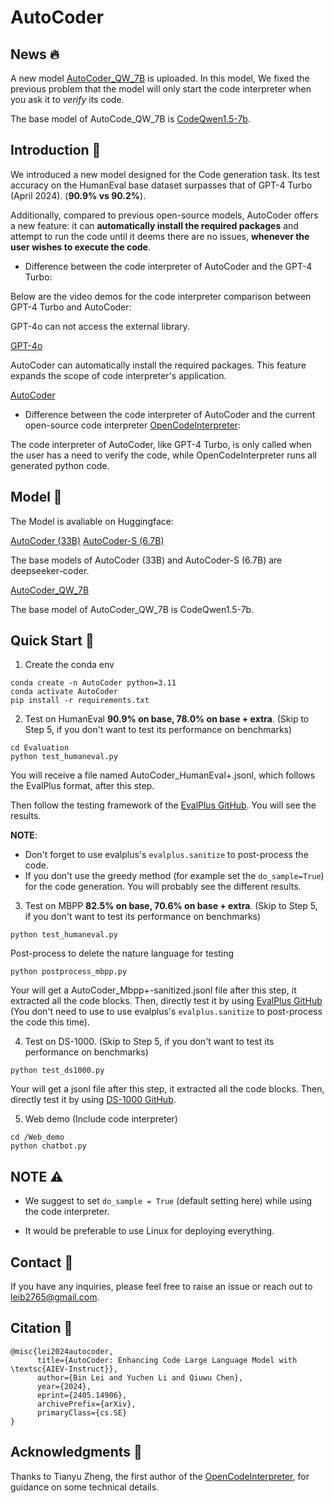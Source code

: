# AutoCoder

## News :fire: 

A new model [AutoCoder_QW_7B](https://huggingface.co/Bin12345/AutoCoder_QW_7B) is uploaded. In this model, We fixed the previous problem that the model will only start the code interpreter when you ask it to *verify* its code. 

The base model of AutoCode_QW_7B is [CodeQwen1.5-7b](https://huggingface.co/Qwen/CodeQwen1.5-7B-Chat).

## Introduction :mega:
We introduced a new model designed for the Code generation task. Its test accuracy on the HumanEval base dataset surpasses that of GPT-4 Turbo (April 2024). (**90.9% vs 90.2%**).

Additionally, compared to previous open-source models, AutoCoder offers a new feature: it can **automatically install the required packages** and attempt to run the code until it deems there are no issues, **whenever the user wishes to execute the code**.

* Difference between the code interpreter of AutoCoder and the GPT-4 Turbo:

Below are the video demos for the code interpreter comparison between GPT-4 Turbo and AutoCoder: 

GPT-4o can not access the external library.

[GPT-4o](https://github.com/bin123apple/AutoCoder/assets/99925255/be47b449-4e8a-4b77-981b-ec79b15970cc)

AutoCoder can automatically install the required packages. This feature expands the scope of code interpreter's application.

[AutoCoder](https://github.com/bin123apple/AutoCoder/assets/99925255/1893f904-c1f2-4f59-9ec5-45b69efcc26a)

* Difference between the code interpreter of AutoCoder and the current open-source code interpreter [OpenCodeInterpreter](https://opencodeinterpreter.github.io/):

The code interpreter of AutoCoder, like GPT-4 Turbo, is only called when the user has a need to verify the code, while OpenCodeInterpreter runs all generated python code.

## Model :gift:
The Model is avaliable on Huggingface:
 
[AutoCoder (33B)](https://huggingface.co/Bin12345/AutoCoder)
[AutoCoder-S (6.7B)](https://huggingface.co/Bin12345/AutoCoder_S_6.7B)

The base models of AutoCoder (33B) and AutoCoder-S (6.7B) are deepseeker-coder.

[AutoCoder_QW_7B](https://huggingface.co/Bin12345/AutoCoder_QW_7B)

The base model of AutoCoder_QW_7B is CodeQwen1.5-7b.

## Quick Start :rocket:
1. Create the conda env

```
conda create -n AutoCoder python=3.11
conda activate AutoCoder
pip install -r requirements.txt
```

2. Test on HumanEval **90.9% on base, 78.0% on base + extra**. (Skip to Step 5, if you don't want to test its performance on benchmarks)

```
cd Evaluation
python test_humaneval.py
```
You will receive a file named AutoCoder_HumanEval+.jsonl, which follows the EvalPlus format, after this step.

Then follow the testing framework of the [EvalPlus GitHub](https://github.com/evalplus/evalplus). You will see the results. 

**NOTE**: 
* Don't forget to use evalplus's `evalplus.sanitize` to post-process the code. 
* If you don't use the greedy method (for example set the `do_sample=True`) for the code generation. You will probably see the different results.

3. Test on MBPP **82.5% on base, 70.6% on base + extra**. (Skip to Step 5, if you don't want to test its performance on benchmarks)

```
python test_humaneval.py
```

Post-process to delete the nature language for testing
```
python postprocess_mbpp.py
```
Your will get a AutoCoder_Mbpp+-sanitized.jsonl file after this step, it extracted all the code blocks. 
Then, directly test it by using [EvalPlus GitHub](https://github.com/evalplus/evalplus) (You don't need to use to use evalplus's `evalplus.sanitize` to post-process the code this time).

4. Test on DS-1000. (Skip to Step 5, if you don't want to test its performance on benchmarks)

```
python test_ds1000.py
```

Your will get a jsonl file after this step, it extracted all the code blocks. 
Then, directly test it by using [DS-1000 GitHub](https://github.com/xlang-ai/DS-1000).

5. Web demo (Include code interpreter)

```
cd /Web_demo
python chatbot.py
```

## **NOTE** :warning:
* We suggest to set `do_sample = True` (default setting here) while using the code interpreter.

* It would be preferable to use Linux for deploying everything.

## Contact :email:
If you have any inquiries, please feel free to raise an issue or reach out to leib2765@gmail.com.

## Citation :book:
```
@misc{lei2024autocoder,
      title={AutoCoder: Enhancing Code Large Language Model with \textsc{AIEV-Instruct}}, 
      author={Bin Lei and Yuchen Li and Qiuwu Chen},
      year={2024},
      eprint={2405.14906},
      archivePrefix={arXiv},
      primaryClass={cs.SE}
}
```

## Acknowledgments :pray:
Thanks to Tianyu Zheng, the first author of the [OpenCodeInterpreter](https://opencodeinterpreter.github.io/), for guidance on some technical details.

